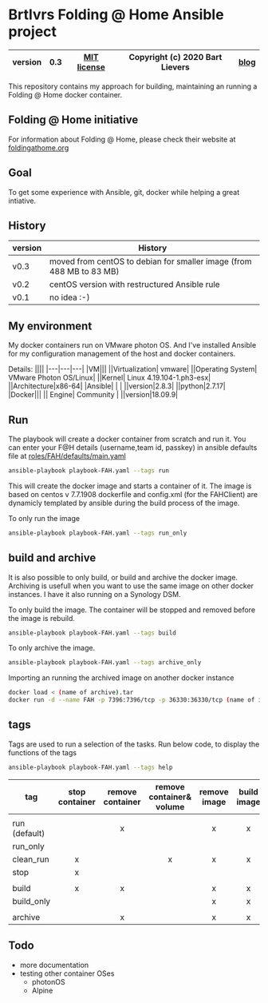 # Brtlvrs Folding @ Home Ansible project

|version| 0.3 | [MIT license](LICENSE)|Copyright (c) 2020 Bart Lievers|[blog](https://vblog.bartlievers.nl)|
|---|---|---|---|---|

This repository contains my approach for building, maintaining an running a Folding @ Home docker container.

## Folding @ Home initiative

For information about Folding @ Home, please check their website at [foldingathome.org](https://foldingathome.org)

## Goal

To get some experience with Ansible, git, docker while helping a great intiative.

## History

|version|History|
|---|---|
|v0.3|moved from centOS to debian for smaller image (from 488 MB to 83 MB)
|v0.2|centOS version with restructured Ansible rule
|v0.1|no idea :-)

## My environment

My docker containers run on VMware photon OS.
And I've installed Ansible for my configuration management of the host and docker containers.

Details:
||||
|---|---|---|
|VM|||
||Virtualization| vmware|
||Operating System| VMware Photon OS/Linux| 
||Kernel| Linux 4.19.104-1.ph3-esx|
||Architecture|x86-64|
|Ansible| | |
||version|2.8.3|
||python|2.7.17|
|Docker|||
|| Engine| Community |
||version|18.09.9|

## Run

The playbook will create a docker container from scratch and run it.
You can enter your F@H details (username,team id, passkey) in ansible defaults file at [roles/FAH/defaults/main.yaml](roles/FAH/defaults/main.yaml)

```bash
ansible-playbook playbook-FAH.yaml --tags run
```

This will create the docker image and starts a container of it.
The image is based on centos v 7.7.1908
dockerfile and config.xml (for the FAHClient) are dynamicly templated by ansible during the build process of the image.

To only run the image

```bash
ansible-playbook playbook-FAH.yaml --tags run_only
```

## build and archive

It is also possible to only build, or build and archive the docker image.
Archiving is usefull when you want to use the same image on other docker instances.
I have it also running on a Synology DSM.

To only build the image.
The container will be stopped and removed before the image is rebuild.

```bash
ansible-playbook playbook-FAH.yaml --tags build
```

To only archive the image.

```bash
ansible-playbook playbook-FAH.yaml --tags archive_only
```

Importing an running the archived image on another docker instance

```bash
docker load < (name of archive).tar
docker run -d --name FAH -p 7396:7396/tcp -p 36330:36330/tcp (name of imported docker image)
```

## tags

Tags are used to run a selection of the tasks.
Run below code, to display the functions of the tags

```bash
ansible-playbook playbook-FAH.yaml --tags help
```

|tag|stop<br>container|remove<br>container|remove<br>container&<br>volume|remove<br>image|build<br>image|run<br>container|Archive<br>image|Remove<br>build<br>folder|
|---|:---:|:---:|:---:|:---:|:---:|:---:|:---:|:---:|
||
|run<br>(default)||x||x|x|x||x
|run_only||||||x||x
|clean_run|x||x|x|x|x||x
|stop|x|||||||x
||
|build|x|x||x|x|||x
|build_only||||x|x|||x
||
|archive||x||x|x||x|x

## Todo

- more documentation
- testing other container OSes
  - photonOS
  - Alpine
